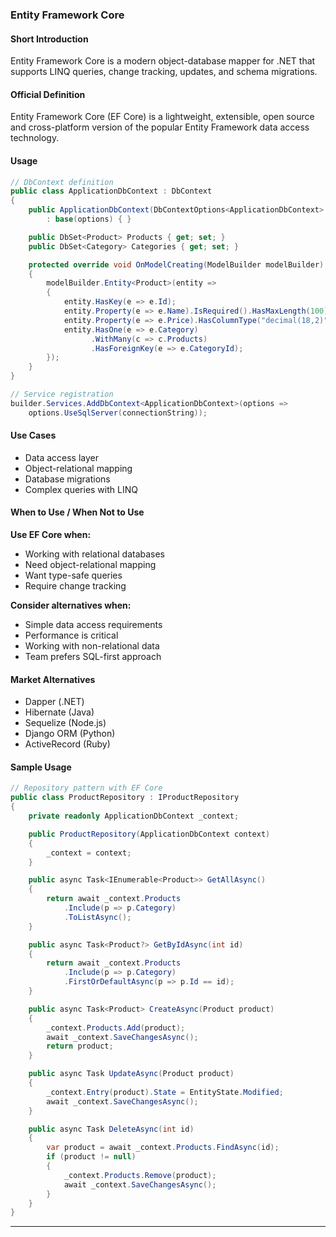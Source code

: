 ### Entity Framework Core

#### Short Introduction

Entity Framework Core is a modern object-database mapper for .NET that supports LINQ queries, change tracking, updates, and schema migrations.

#### Official Definition

Entity Framework Core (EF Core) is a lightweight, extensible, open source and cross-platform version of the popular Entity Framework data access technology.

#### Usage

```csharp
// DbContext definition
public class ApplicationDbContext : DbContext
{
    public ApplicationDbContext(DbContextOptions<ApplicationDbContext> options)
        : base(options) { }

    public DbSet<Product> Products { get; set; }
    public DbSet<Category> Categories { get; set; }

    protected override void OnModelCreating(ModelBuilder modelBuilder)
    {
        modelBuilder.Entity<Product>(entity =>
        {
            entity.HasKey(e => e.Id);
            entity.Property(e => e.Name).IsRequired().HasMaxLength(100);
            entity.Property(e => e.Price).HasColumnType("decimal(18,2)");
            entity.HasOne(e => e.Category)
                  .WithMany(c => c.Products)
                  .HasForeignKey(e => e.CategoryId);
        });
    }
}

// Service registration
builder.Services.AddDbContext<ApplicationDbContext>(options =>
    options.UseSqlServer(connectionString));
```

#### Use Cases

- Data access layer
- Object-relational mapping
- Database migrations
- Complex queries with LINQ

#### When to Use / When Not to Use

**Use EF Core when:**

- Working with relational databases
- Need object-relational mapping
- Want type-safe queries
- Require change tracking

**Consider alternatives when:**

- Simple data access requirements
- Performance is critical
- Working with non-relational data
- Team prefers SQL-first approach

#### Market Alternatives

- Dapper (.NET)
- Hibernate (Java)
- Sequelize (Node.js)
- Django ORM (Python)
- ActiveRecord (Ruby)

#### Sample Usage

```csharp
// Repository pattern with EF Core
public class ProductRepository : IProductRepository
{
    private readonly ApplicationDbContext _context;

    public ProductRepository(ApplicationDbContext context)
    {
        _context = context;
    }

    public async Task<IEnumerable<Product>> GetAllAsync()
    {
        return await _context.Products
            .Include(p => p.Category)
            .ToListAsync();
    }

    public async Task<Product?> GetByIdAsync(int id)
    {
        return await _context.Products
            .Include(p => p.Category)
            .FirstOrDefaultAsync(p => p.Id == id);
    }

    public async Task<Product> CreateAsync(Product product)
    {
        _context.Products.Add(product);
        await _context.SaveChangesAsync();
        return product;
    }

    public async Task UpdateAsync(Product product)
    {
        _context.Entry(product).State = EntityState.Modified;
        await _context.SaveChangesAsync();
    }

    public async Task DeleteAsync(int id)
    {
        var product = await _context.Products.FindAsync(id);
        if (product != null)
        {
            _context.Products.Remove(product);
            await _context.SaveChangesAsync();
        }
    }
}
```

---
